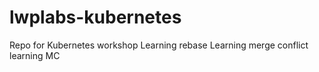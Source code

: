 # lwplabs-kubernetes
Repo for Kubernetes workshop
Learning rebase
Learning merge conflict  learning MC
